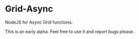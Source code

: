 # Grid-Async
NodeJS for Async Grid functions.

This is an early alpha. Feel free to use it and report bugs please.

